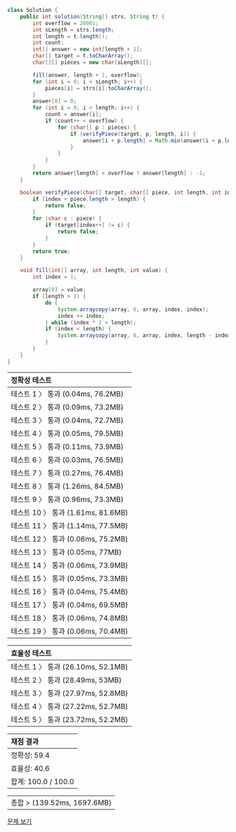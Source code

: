 ```java
class Solution {
    public int solution(String[] strs, String t) {
        int overflow = 20001;
        int sLength = strs.length;
        int length = t.length();
        int count;
        int[] answer = new int[length + 1];
        char[] target = t.toCharArray();
        char[][] pieces = new char[sLength][];

        fill(answer, length + 1, overflow);
        for (int i = 0; i < sLength; i++) {
            pieces[i] = strs[i].toCharArray();
        }
        answer[0] = 0;
        for (int i = 0; i < length; i++) {
            count = answer[i];
            if (count++ < overflow) {
                for (char[] p : pieces) {
                    if (verifyPiece(target, p, length, i)) {
                        answer[i + p.length] = Math.min(answer[i + p.length], count);
                    }
                }
            }
        }
        return answer[length] < overflow ? answer[length] : -1;
    }

    boolean verifyPiece(char[] target, char[] piece, int length, int index) {
        if (index + piece.length > length) {
            return false;
        }
        for (char c : piece) {
            if (target[index++] != c) {
                return false;
            }
        }
        return true;
    }

    void fill(int[] array, int length, int value) {
        int index = 1;

        array[0] = value;
        if (length > 1) {
            do {
                System.arraycopy(array, 0, array, index, index);
                index += index;
            } while (index * 2 < length);
            if (index < length) {
                System.arraycopy(array, 0, array, index, length - index);
            }
        }
    }
}
```
 | 정확성 테스트 | 
 |  :-  | 
 | 테스트 1 〉	통과 (0.04ms, 76.2MB) | 
 | 테스트 2 〉	통과 (0.09ms, 73.2MB) | 
 | 테스트 3 〉	통과 (0.04ms, 72.7MB) | 
 | 테스트 4 〉	통과 (0.05ms, 79.5MB) | 
 | 테스트 5 〉	통과 (0.11ms, 73.9MB) | 
 | 테스트 6 〉	통과 (0.03ms, 76.5MB) | 
 | 테스트 7 〉	통과 (0.27ms, 76.4MB) | 
 | 테스트 8 〉	통과 (1.26ms, 84.5MB) | 
 | 테스트 9 〉	통과 (0.96ms, 73.3MB) | 
 | 테스트 10 〉	통과 (1.61ms, 81.6MB) | 
 | 테스트 11 〉	통과 (1.14ms, 77.5MB) | 
 | 테스트 12 〉	통과 (0.06ms, 75.2MB) | 
 | 테스트 13 〉	통과 (0.05ms, 77MB) | 
 | 테스트 14 〉	통과 (0.06ms, 73.9MB) | 
 | 테스트 15 〉	통과 (0.05ms, 73.3MB) | 
 | 테스트 16 〉	통과 (0.04ms, 75.4MB) | 
 | 테스트 17 〉	통과 (0.04ms, 69.5MB) | 
 | 테스트 18 〉	통과 (0.06ms, 74.8MB) | 
 | 테스트 19 〉	통과 (0.06ms, 70.4MB) | 

 | 효율성 테스트 | 
 | :- | 
 | 테스트 1 〉	통과 (26.10ms, 52.1MB) | 
 | 테스트 2 〉	통과 (28.49ms, 53MB) | 
 | 테스트 3 〉	통과 (27.97ms, 52.8MB) | 
 | 테스트 4 〉	통과 (27.22ms, 52.7MB) | 
 | 테스트 5 〉	통과 (23.72ms, 52.2MB) | 

 | 채점 결과 | 
 | :- | 
 | 정확성: 59.4 | 
 | 효율성: 40.6 | 
 | 합계: 100.0 / 100.0 | 

 || 
 | :- | 
 | 총합 > (139.52ms, 1697.6MB) | 

[문제 보기](https://programmers.co.kr/learn/courses/30/lessons/12983?language=java)